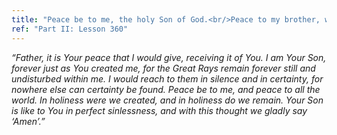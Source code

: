 ```yaml
---
title: "Peace be to me, the holy Son of God.<br/>Peace to my brother, who is one with me.<br/>Let all the world be blessed with peace through us."
ref: "Part II: Lesson 360"
---
```


*“Father, it is Your peace that I would give, receiving it of You. I am
Your Son, forever just as You created me, for the Great Rays remain
forever still and undisturbed within me. I would reach to them in
silence and in certainty, for nowhere else can certainty be found. Peace
be to me, and peace to all the world. In holiness were we created, and
in holiness do we remain. Your Son is like to You in perfect sinlessness,
and with this thought we gladly say ‘Amen’.”*

